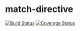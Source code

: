 # match-directive

[![Build Status](http://travis-ci.org/combinejs/match-directive.svg?branch=master)](https://travis-ci.org/combinejs/match-directive)
[![Coverage Status](http://coveralls.io/repos/github/combinejs/match-directive/badge.svg?branch=master)](https://coveralls.io/github/combinejs/match-directive?branch=master)

